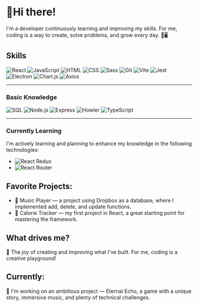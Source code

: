 # 👋Hi there! 
I'm a developer continuously learning and improving my skills. For me, coding is a way to create, solve problems, and grow every day. 🚀🖥️

## Skills
![React](https://img.shields.io/badge/React-20232A?style=flat&logo=react&logoColor=61DAFB)
![JavaScript](https://img.shields.io/badge/JavaScript-F7DF1E?style=flat&logo=javascript&logoColor=black)
![HTML](https://img.shields.io/badge/HTML5-E34F26?style=flat&logo=html5&logoColor=white)
![CSS](https://img.shields.io/badge/CSS3-1572B6?style=flat&logo=css3&logoColor=white)
![Sass](https://img.shields.io/badge/Sass-CC6699?style=flat&logo=sass&logoColor=white)
![Git](https://img.shields.io/badge/Git-F05032?style=flat&logo=git&logoColor=white)
![Vite](https://img.shields.io/badge/Vite-646CFF?style=flat&logo=vite&logoColor=white)
![Jest](https://img.shields.io/badge/Jest-C21325?style=flat&logo=jest&logoColor=white)
![Electron](https://img.shields.io/badge/Electron-2C2E3B?style=flat&logo=electron&logoColor=9FEAF9)
![Chart.js](https://img.shields.io/badge/Chart.js-FF6384?style=flat&logo=chartdotjs&logoColor=white)
![Axios](https://img.shields.io/badge/Axios-5A29E4?style=flat&logo=&logoColor=white)

---

### Basic Knowledge
![SQL](https://img.shields.io/badge/SQL-4479A1?style=flat&logo=mysql&logoColor=white)
![Node.js](https://img.shields.io/badge/Node.js-339933?style=flat&logo=nodedotjs&logoColor=white)
![Express](https://img.shields.io/badge/Express-000000?style=flat&logo=express&logoColor=white)
![Howler](https://img.shields.io/badge/Howler.js-20232A?style=flat&logo=&logoColor=white)
![TypeScript](https://img.shields.io/badge/TypeScript-3178C6?style=flat&logo=typescript&logoColor=white)

---

### Currently Learning
I'm actively learning and planning to enhance my knowledge in the following technologies:

- ![React Redux](https://img.shields.io/badge/Redux-764ABC?style=flat&logo=redux&logoColor=white)
- ![React Router](https://img.shields.io/badge/React%20Router-CA4245?style=flat&logo=reactrouter&logoColor=white)

## Favorite Projects:
- 🎵 Music Player — a project using Dropbox as a database, where I implemented add, delete, and update functions.
- 🍴 Calorie Tracker — my first project in React, a great starting point for mastering the framework.

## What drives me?
🌟 The joy of creating and improving what I've built. For me, coding is a creative playground!

## Currently:
🔮 I'm working on an ambitious project — Eternal Echo, a game with a unique story, immersive music, and plenty of technical challenges.
